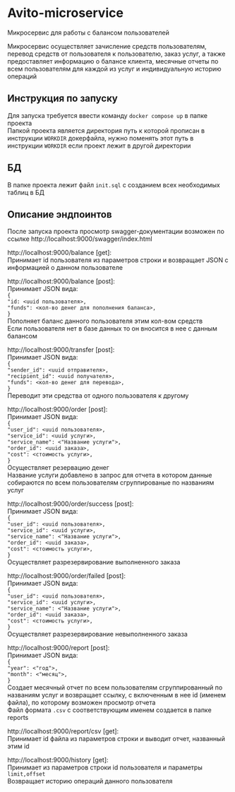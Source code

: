 # Avito-microservice
Микросервис для работы с балансом пользователей

Микросервис осуществляет зачисление средств пользователям, перевод средств от пользователя к пользователю, заказ услуг, а также предоставляет информацию о балансе
клиента, месячные отчеты по всем пользователям для каждой из услуг и индивидуальную историю операций  

Инструкция по запуску
---------------------

Для запуска требуется ввести команду ```docker compose up``` в папке проекта  
Папкой проекта является директория путь к которой прописан в инструкции ```WORKDIR``` докерфайла, нужно поменять этот путь в инструкции ```WORKDIR``` если проект
лежит в другой директории  

БД
---------

В папке проекта лежит файл ```init.sql``` с созданием всех необходимых таблиц в БД

Описание эндпоинтов
---------------------

После запуска проекта просмотр swagger-документации возможен по ссылке http://localhost:9000/swagger/index.html  

http://localhost:9000/balance [get]:  
Принимает id пользователя из параметров строки и возвращает JSON с информацией о данном пользователе    

http://localhost:9000/balance [post]:  
Принимает JSON вида:  
```{```  
```"id: <uuid пользователя>,```  
```"funds": <кол-во денег для пополнения баланса>,```  
```}```  
Пополняет баланс данного пользователя этим кол-вом средств  
Если пользователя нет в базе данных то он вносится в нее с данным балансом    

http://localhost:9000/transfer [post]:  
Принимает JSON вида:  
```{```  
```"sender_id": <uuid отправителя>,```  
```"recipient_id": <uuid получателя>,```  
```"funds": <кол-во денег для перевода>,```  
```}```  
Переводит эти средства от одного пользователя к другому  

http://localhost:9000/order [post]:  
Принимает JSON вида:  
```{```  
```"user_id": <uuid пользователя>,```  
```"service_id": <uuid услуги>,```  
```"service_name": <"Название услуги">,```  
```"order_id": <uuid заказа>,```  
```"cost": <стоимость услуги>,```  
```}```  
Осуществляет резервацию денег  
Название услуги добавлено в запрос для отчета в котором данные собираются по всем пользователям сгруппированые по названиям услуг  

http://localhost:9000/order/success [post]:  
Принимает JSON вида:  
```{```  
```"user_id": <uuid пользователя>,```  
```"service_id": <uuid услуги>,```  
```"service_name": <"Название услуги">,```  
```"order_id": <uuid заказа>,```  
```"cost": <стоимость услуги>,```  
```}```  
Осуществляет разрезервирование выполненного заказа    

http://localhost:9000/order/failed [post]:  
Принимает JSON вида:  
```{```  
```"user_id": <uuid пользователя>,```  
```"service_id": <uuid услуги>,```  
```"service_name": <"Название услуги">,```  
```"order_id": <uuid заказа>,```  
```"cost": <стоимость услуги>,```  
```}```  
Осуществляет разрезервирование невыполненного заказа   

http://localhost:9000/report [post]:  
Принимает JSON вида:  
```{```  
```"year": <"год">,```  
```"month": <"месяц">,```  
```}```  
Cоздает месячный отчет по всем пользователям сгруппированный по названиям услуг и возвращает ссылку, с включенным в нее id (именем файла), по которому возможен просмотр отчета  
Файл формата ```.csv``` с соответствующим именем создается в папке reports    

http://localhost:9000/report/csv [get]:  
Принимает id файла из параметров строки и выводит отчет, названный этим id    

http://localhost:9000/history [get]:  
Принимает из параметров строки id пользователя и параметры ```limit,offset```  
Возвращает историю операций данного пользователя  





